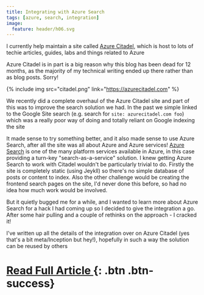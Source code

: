 ```yaml
---
title: Integrating with Azure Search
tags: [azure, search, integration]
image:
  feature: header/h06.svg
---
```

I currently help maintain a site called [Azure Citadel](https://azurecitadel.com), which is host to lots of techie articles, guides, labs and things related to Azure

Azure Citadel is in part is a big reason why this blog has been dead for 12 months, as the majority of my technical writing ended up there rather than as blog posts. Sorry!

{% include img src="citadel.png" link="https://azurecitadel.com" %}

We recently did a complete overhaul of the Azure Citadel site and part of this was to improve the search solution we had. In the past we simple linked to the Google Site search (e.g. search for `site: azurecitadel.com foo`) which was a really poor way of doing and totally reliant on Google indexing the site

It made sense to try something better, and it also made sense to use Azure Search, after all the site was all about Azure and Azure services! [Azure Search](https://azure.microsoft.com/en-gb/services/search/) is one of the many platform services available in Azure, in this case providing a turn-key "search-as-a-service" solution. I knew getting Azure Search to work with Citadel wouldn't be particularly trivial to do. Firstly the site is completely static (using Jeykll) so there's no simple database of posts or content to index. Also the other challenge would be creating the frontend search pages on the site, I'd never done this before, so had no idea how much work would be involved.

But it quietly bugged me for a while, and I wanted to learn more about Azure Search for a hack I had coming up so I decided to give the integration a go. After some hair pulling and a couple of rethinks on the approach - I cracked it!

I've written up all the details of the integration over on Azure Citadel (yes that's a bit meta/Inception but hey!), hopefully in such a way the solution can be reused by others

# [Read Full Article <i class="fas fa-external-link"></i>](https://azurecitadel.com/data-ai/azure-search-integration/){: .btn .btn-success}